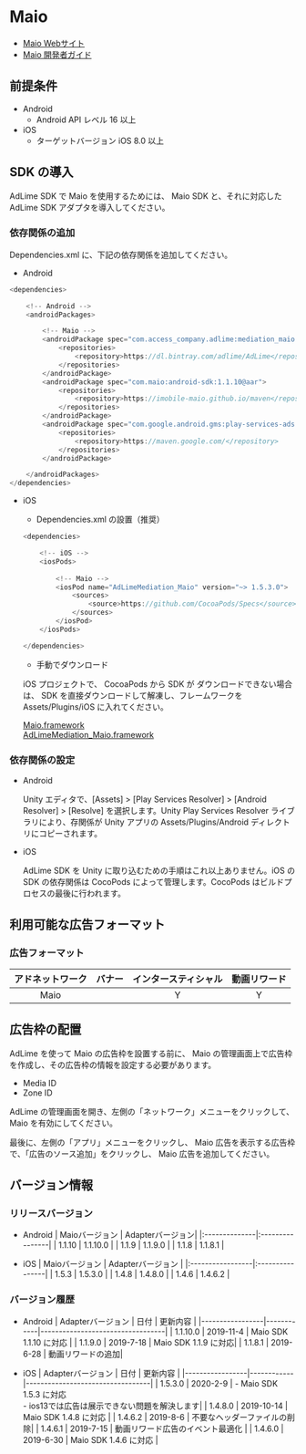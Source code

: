 # Maio
- [Maio Webサイト](https://maio.jp/)
- [Maio 開発者ガイド](https://github.com/imobile-maio/maio-Unity-Plugin)

## 前提条件
- Android
    - Android API レベル 16 以上
- iOS
    - ターゲットバージョン iOS 8.0 以上

## SDK の導入
AdLime SDK で Maio を使用するためには、 Maio SDK と、それに対応した AdLime SDK アダプタを導入してください。

### 依存関係の追加
Dependencies.xml に、下記の依存関係を追加してください。
- Android
```csharp
<dependencies>

    <!-- Android -->
    <androidPackages>

        <!-- Maio -->
        <androidPackage spec="com.access_company.adlime:mediation_maio:1.1.10.1">
            <repositories>
                <repository>https://dl.bintray.com/adlime/AdLime</repository>
            </repositories>
        </androidPackage>
        <androidPackage spec="com.maio:android-sdk:1.1.10@aar">
            <repositories>
                <repository>https://imobile-maio.github.io/maven</repository>
            </repositories>
        </androidPackage>
        <androidPackage spec="com.google.android.gms:play-services-ads:17.2.1">
            <repositories>
                <repository>https://maven.google.com/</repository>
            </repositories>
        </androidPackage>

    </androidPackages>
</dependencies>
```

- iOS
    - Dependencies.xml の設置（推奨）
    ```csharp
    <dependencies>

        <!-- iOS -->
        <iosPods>
        
            <!-- Maio -->
            <iosPod name="AdLimeMediation_Maio" version="~> 1.5.3.0">
                <sources>
                    <source>https://github.com/CocoaPods/Specs</source>
                </sources>
            </iosPod>
        </iosPods>

    </dependencies>
    ```

    - 手動でダウンロード

    iOS プロジェクトで、 CocoaPods から SDK が ダウンロードできない場合は、 SDK を直接ダウンロードして解凍し、フレームワークを Assets/Plugins/iOS に入れてください。
    
    [Maio.framework](https://github.com/imobile-maio/maio-iOS-SDK/releases/download/v1.5.3/Maio.framework.zip)<br>
    [AdLimeMediation_Maio.framework](https://github.com/Ham-mer/AdLime-iOS-Pub/raw/master/DownloadZip/AdLimeMediation_Maio/1.5.3.0.zip)

### 依存関係の設定
- Android

    Unity エディタで、[Assets] > [Play Services Resolver] > [Android Resolver] > [Resolve] を選択します。Unity Play Services Resolver ライブラリにより、存関係が Unity アプリの Assets/Plugins/Android ディレクトリにコピーされます。

- iOS

    AdLime SDK を Unity に取り込むための手順はこれ以上ありません。iOS の SDK の依存関係は CocoPods によって管理します。CocoPods はビルドプロセスの最後に行われます。

## 利用可能な広告フォーマット

### 広告フォーマット
|アドネットワーク|バナー|インタースティシャル|動画リワード |
|:-----:|:----:|:----------:|:------:|
|Maio   |      | Y          |Y       |

## 広告枠の配置
AdLime を使って Maio の広告枠を設置する前に、 Maio の管理画面上で広告枠を作成し、その広告枠の情報を設定する必要があります。
- Media ID
- Zone ID

AdLime の管理画面を開き、左側の「ネットワーク」メニューをクリックして、 Maio を有効にしてください。

最後に、左側の「アプリ」メニューをクリックし、 Maio 広告を表示する広告枠で、「広告のソース追加」をクリックし、 Maio 広告を追加してください。

## バージョン情報

### リリースバージョン
- Android
    | Maioバージョン  | Adapterバージョン|
    |:--------------|:----------------|
    | 1.1.10        | 1.1.10.0        |
    | 1.1.9         | 1.1.9.0         |
    | 1.1.8         | 1.1.8.1         |

- iOS
    | Maioバージョン     | Adapterバージョン |
    |:-----------------|:----------------|
    | 1.5.3            | 1.5.3.0         |
    | 1.4.8            | 1.4.8.0         |
    | 1.4.6            | 1.4.6.2         |

### バージョン履歴
- Android
    | Adapterバージョン | 日付       | 更新内容                    |
    |-----------------|------------|----------------------------------|
    | 1.1.10.0        | 2019-11-4  | Maio SDK 1.1.10 に対応     | 
    | 1.1.9.0         | 2019-7-18  | Maio SDK 1.1.9 に対応|
    | 1.1.8.1         | 2019-6-28  | 動画リワードの追加|

- iOS
    | Adapterバージョン | 日付       | 更新内容                    |
    |-----------------|------------|----------------------------------|
    | 1.5.3.0         | 2020-2-9   | - Maio SDK 1.5.3 に対応<br>- ios13では広告は展示できない問題を解決します|
    | 1.4.8.0         | 2019-10-14 | Maio SDK 1.4.8 に対応   |
    | 1.4.6.2         | 2019-8-6   | 不要なヘッダーファイルの削除|
    | 1.4.6.1         | 2019-7-15  | 動画リワード広告のイベント最適化             |
    | 1.4.6.0         | 2019-6-30  | Maio SDK 1.4.6 に対応   |
